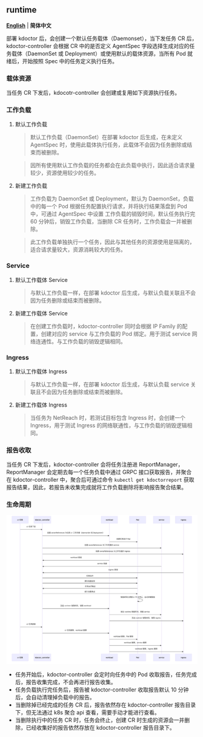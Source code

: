 ## runtime

[**English**](./runtime.md) | **简体中文**

部署 kdoctor 后，会创建一个默认任务载体（Daemonset），当下发任务 CR 后，kdoctor-controller 会根据 CR 中的是否定义 AgentSpec 字段选择生成对应的任务载体（DaemonSet 或 Deployment）或使用默认的载体资源，当所有 Pod 就绪后，开始按照 Spec 中的任务定义执行任务。

### 载体资源

当任务 CR 下发后，kdocotr-controller 会创建或复用如下资源执行任务。

### 工作负载

1. 默认工作负载
    > 默认工作负载（DaemonSet）在部署 kdoctor 后生成，在未定义 AgentSpec 时，使用此载体执行任务，此载体不会因为任务删除或结束而被删除。
    
    > 因所有使用默认工作负载的任务都会在此负载中执行，因此适合请求量较少，资源使用较少的任务。  

2. 新建工作负载
    > 工作负载为 DaemonSet 或 Deployment，默认为 DaemonSet，负载中的每一个 Pod 根据任务配置执行请求，并将执行结果落盘到 Pod 中，可通过 AgentSpec 中设置
    工作负载的销毁时间，默认任务执行完 60 分钟后，销毁工作负载，当删除 CR 任务时，工作负载会一并被删除。

    > 此工作负载单独执行一个任务，因此与其他任务的资源使用是隔离的，适合请求量较大，资源消耗较大的任务。 

### Service

1. 默认工作载体 Service
    >与默认工作负载一样，在部署 kdoctor 后生成，与默认负载关联且不会因为任务删除或结束而被删除。
2. 新建工作载体 Service
    >在创建工作负载时，kdoctor-controller 同时会根据 IP Family 的配置，创建对应的 service 与工作负载的 Pod 绑定。用于测试 service 网络连通性。与工作负载的销毁逻辑相同。

### Ingress

1. 默认工作载体 Ingress
   >与默认工作负载一样，在部署 kdoctor 后生成，与默认负载 service 关联且不会因为任务删除或结束而被删除。
2. 新建工作载体 Ingress
   >当任务为 NetReach 时，若测试目标包含 Ingress 时，会创建一个 Ingress，用于测试 Ingress 的网络联通性，与工作负载的销毁逻辑相同。
   

### 报告收取

当任务 CR 下发后，kdoctor-controller 会将任务注册进 ReportManager，ReportManager 会定期去每一个任务负载中通过 GRPC 接口获取报告，并聚合
在 kdoctor-controller 中，聚合后可通过命令 `kubectl get kdoctorreport` 获取报告结果，因此，若报告未收集完成就将工作负载删除将影响报告聚合结果。


###  生命周期

![生命周期](../images/lifecycle-zh.png)

* 任务开始后，kdoctor-controller 会定时向任务中的 Pod 收取报告，任务完成后，报告收集完成，不会再进行报告收集。
* 任务负载执行完任务后，报告被 kdoctor-controller 收取报告默认 10 分钟后，会自动清理掉负载中的报告。
* 当删除掉已经完成的任务 CR 后，报告依然存在 kdoctor-controller 报告目录下，但无法通过 k8s 聚合 api 查看，需要手动才能进行查看。
* 当删除执行中的任务 CR 时，任务会终止，创建 CR 时生成的资源会一并删除，已经收集好的报告依然存放在 kdoctor-controller 报告目录下。